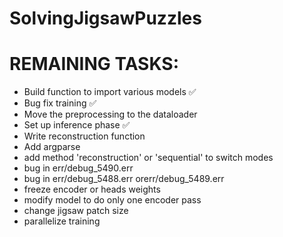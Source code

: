 # SolvingJigsawPuzzles


# REMAINING TASKS:
- Build function to import various models ✅
- Bug fix training ✅
- Move the preprocessing to the dataloader
- Set up inference phase ✅
- Write reconstruction function
- Add argparse
- add method 'reconstruction' or 'sequential' to switch modes
- bug in err/debug_5490.err
- bug in err/debug_5488.err orerr/debug_5489.err
- freeze encoder or heads weights
- modify model to do only one encoder pass
- change jigsaw patch size
- parallelize training